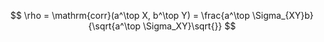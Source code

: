 $$
\rho = \mathrm{corr}(a^\top X, b^\top Y) = \frac{a^\top \Sigma_{XY}b}{\sqrt{a^\top \Sigma_XY}\sqrt{}}
$$